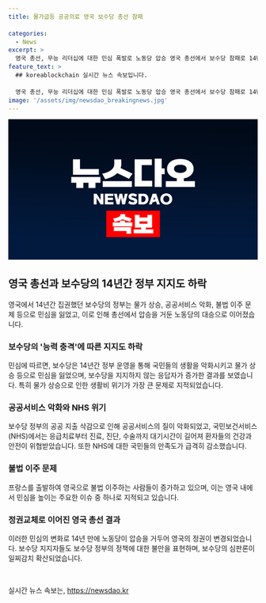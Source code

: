 ```yaml
---
title: 물가급등 공공의료 영국 보수당 총선 참패

categories:
  - News
excerpt: >
  영국 총선, 무능 리더십에 대한 민심 폭발로 노동당 압승 영국 총선에서 보수당 참패로 14년만에 정권 교체. 민심은 보수당 14년간의 무능한 리더십으로 삶의 질과 공공서비스의 악화를 지적하며 혼란과 불만을 고조시킴. 브렉시트 혼란, 코로나19로 물가 급등과 식량 가격 상승으로 불만 증폭. 이민 문제도 주요 이슈로 떠오름. 불법 이주민 증가로 인한 정체 상황에 대한 우려와 민심의 반발이 노동당 대승에 영향을 미쳤다.
feature_text: >
  ## koreablockchain 실시간 뉴스 속보입니다.

  영국 총선, 무능 리더십에 대한 민심 폭발로 노동당 압승 영국 총선에서 보수당 참패로 14년만에 정권 교체. 민심은 보수당 14년간의 무능한 리더십으로 삶의 질과 공공서비스의 악화를 지적하며 혼란과 불만을 고조시킴. 브렉시트 혼란, 코로나19로 물가 급등과 식량 가격 상승으로 불만 증폭. 이민 문제도 주요 이슈로 떠오름. 불법 이주민 증가로 인한 정체 상황에 대한 우려와 민심의 반발이 노동당 대승에 영향을 미쳤다.
image: '/assets/img/newsdao_breakingnews.jpg'
---
```


<p><img src="/assets/img/newsdao_breakingnews.jpg" alt="koreablockchain 속보" /></p>

<h2 data-ke-size="size26">영국 총선과 보수당의 14년간 정부 지지도 하락</h2>

<p data-ke-size="size16">영국에서 14년간 집권했던 보수당의 정부는 물가 상승, 공공서비스 악화, 불법 이주 문제 등으로 민심을 잃었고, 이로 인해 총선에서 압승을 거둔 노동당의 대승으로 이어졌습니다.</p>

<h3>보수당의 '능력 충격'에 따른 지지도 하락</h3>

<p data-ke-size="size16">민심에 따르면, 보수당은 14년간 정부 운영을 통해 국민들의 생활을 악화시키고 물가 상승 등으로 민심을 잃었으며, 보수당을 지지하지 않는 응답자가 증가한 결과를 보였습니다. 특히 물가 상승으로 인한 생활비 위기가 가장 큰 문제로 지적되었습니다.</p>

<h3>공공서비스 악화와 NHS 위기</h3>

<p data-ke-size="size16">보수당 정부의 공공 지출 삭감으로 인해 공공서비스의 질이 악화되었고, 국민보건서비스(NHS)에서는 응급치료부터 진료, 진단, 수술까지 대기시간이 길어져 환자들의 건강과 안전이 위협받았습니다. 또한 NHS에 대한 국민들의 만족도가 급격히 감소했습니다.</p>

<h3>불법 이주 문제</h3>

<p data-ke-size="size16">프랑스를 출발하여 영국으로 불법 이주하는 사람들이 증가하고 있으며, 이는 영국 내에서 민심을 높이는 주요한 이슈 중 하나로 지적되고 있습니다.</p>

<h3>정권교체로 이어진 영국 총선 결과</h3>

<p data-ke-size="size16">이러한 민심의 변화로 14년 만에 노동당이 압승을 거두어 영국의 정권이 변경되었습니다. 보수당 지지자들도 보수당 정부의 정책에 대한 불만을 표현하며, 보수당의 심판론이 일찌감치 확산되었습니다.</p>

<p data-ke-size="size16">&nbsp;</p>
실시간 뉴스 속보는, <a href="https://newsdao.kr" rel="dofollow">https://newsdao.kr</a>


